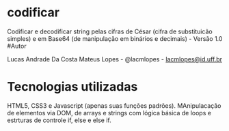 # codificar
Codificar e decodificar string pelas cifras de César (cifra de substituicão simples) e em  Base64 (de manipulação em binários e decimais) - Versão 1.0
#Autor

Lucas Andrade Da Costa Mateus Lopes - @lacmlopes -  lacmlopes@id.uff.br

# Tecnologias utilizadas
HTML5, CSS3 e Javascript (apenas suas funções padrões). MAnipulacação de elementos via DOM, de arrays e strings com lógica básica de loops e estrturas de controle if, else e else if. 


